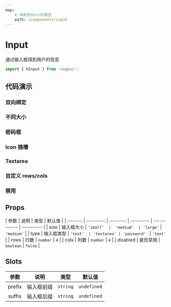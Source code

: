 ```yaml
---
map:
    # 映射到docs的路径
    path: /components/input
---
```


# Input

通过输入框得到用户的信息

```js
import { UInput } from 'ungeui';
```

## 代码演示

### 双向绑定

<demo src="./demo/reactive.vue"
  language="vue"
  title="基本用法"
  desc="双向绑定">
</demo>

### 不同大小

<demo src="./demo/size.vue"
  language="vue"
  title="基本用法"
  desc="size控制输入框的大小">
</demo>

### 密码框

<demo src="./demo/password.vue"
  language="vue"
  title="基本用法"
  desc="密码框用于隐藏输入的字符">
</demo>

### Icon 插槽

<demo src="./demo/icon.vue"
  language="vue"
  title="基本用法"
  desc="可以插入Icon更加语义化">
</demo>

### Textarea

<demo src="./demo/textarea.vue"
  language="vue"
  title="基本用法"
  desc="支持文本域">
</demo>

### 自定义 rows/cols

<demo src="./demo/rowscols.vue"
  language="vue"
  title="基本用法"
  desc="自定义行数">
</demo>

### 禁用

<demo src="./demo/disabled.vue"
  language="vue"
  title="基本用法"
  desc="禁用">
</demo>

## Props

|   参数   |    说明    |   类型    |   默认值   |
| :------: | :--------: | :-------: | :--------: | ------------ | ---------- |
|   size   | 输入框大小 | `'small'  |  'medium'  | 'large'`     | `'medium'` |
|   type   | 输入框类型 |  `'text'  | 'textarea' | 'password' ` | `'text'`   |
|   rows   |    行数    | `number`  |    `4`     |
|   cols   |    列数    | `number`  |    `4`     |
| disabled |  是否禁用  | `boolean` |  `false`   |

## Slots

|  参数  |    说明    |   类型   |   默认值    |
| :----: | :--------: | :------: | :---------: |
| prefix | 输入框前缀 | `string` | `undefined` |
| suffix | 输入框后缀 | `string` | `undefined` |
